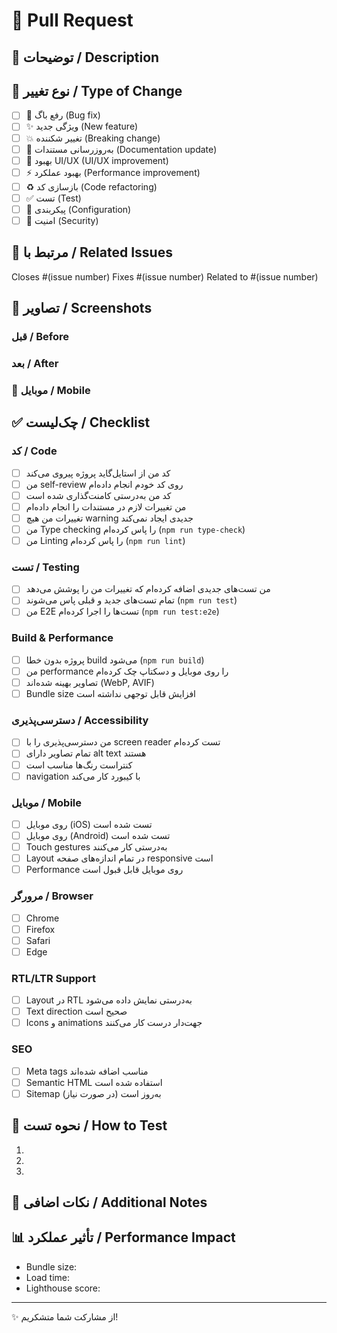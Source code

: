 # 🔄 Pull Request

## 📝 توضیحات / Description

<!-- توضیح واضحی از تغییرات خود بدهید -->

## 🎯 نوع تغییر / Type of Change

<!-- تیک مناسب را بزنید -->

- [ ] 🐛 رفع باگ (Bug fix)
- [ ] ✨ ویژگی جدید (New feature)
- [ ] 💥 تغییر شکننده (Breaking change)
- [ ] 📝 به‌روزرسانی مستندات (Documentation update)
- [ ] 🎨 بهبود UI/UX (UI/UX improvement)
- [ ] ⚡ بهبود عملکرد (Performance improvement)
- [ ] ♻️ بازسازی کد (Code refactoring)
- [ ] ✅ تست (Test)
- [ ] 🔧 پیکربندی (Configuration)
- [ ] 🔐 امنیت (Security)

## 🔗 مرتبط با / Related Issues

<!-- لینک به issue مرتبط -->

Closes #(issue number)
Fixes #(issue number)
Related to #(issue number)

## 📸 تصاویر / Screenshots

<!-- اگر تغییرات UI دارید، اسکرین‌شات قبل و بعد اضافه کنید -->

### قبل / Before
<!-- تصویر قبل -->

### بعد / After
<!-- تصویر بعد -->

### 📱 موبایل / Mobile
<!-- تصاویر نمایش موبایل -->

## ✅ چک‌لیست / Checklist

### کد / Code
- [ ] کد من از استایل‌گاید پروژه پیروی می‌کند
- [ ] من self-review روی کد خودم انجام داده‌ام
- [ ] کد من به‌درستی کامنت‌گذاری شده است
- [ ] من تغییرات لازم در مستندات را انجام داده‌ام
- [ ] تغییرات من هیچ warning جدیدی ایجاد نمی‌کند
- [ ] من Type checking را پاس کرده‌ام (`npm run type-check`)
- [ ] من Linting را پاس کرده‌ام (`npm run lint`)

### تست / Testing
- [ ] من تست‌های جدیدی اضافه کرده‌ام که تغییرات من را پوشش می‌دهد
- [ ] تمام تست‌های جدید و قبلی پاس می‌شوند (`npm run test`)
- [ ] من E2E تست‌ها را اجرا کرده‌ام (`npm run test:e2e`)

### Build & Performance
- [ ] پروژه بدون خطا build می‌شود (`npm run build`)
- [ ] من performance را روی موبایل و دسکتاپ چک کرده‌ام
- [ ] تصاویر بهینه شده‌اند (WebP, AVIF)
- [ ] Bundle size افزایش قابل توجهی نداشته است

### دسترسی‌پذیری / Accessibility
- [ ] من دسترسی‌پذیری را با screen reader تست کرده‌ام
- [ ] تمام تصاویر دارای alt text هستند
- [ ] کنتراست رنگ‌ها مناسب است
- [ ] navigation با کیبورد کار می‌کند

### موبایل / Mobile
- [ ] روی موبایل (iOS) تست شده است
- [ ] روی موبایل (Android) تست شده است
- [ ] Touch gestures به‌درستی کار می‌کنند
- [ ] Layout در تمام اندازه‌های صفحه responsive است
- [ ] Performance روی موبایل قابل قبول است

### مرورگر / Browser
- [ ] Chrome
- [ ] Firefox
- [ ] Safari
- [ ] Edge

### RTL/LTR Support
- [ ] Layout در RTL به‌درستی نمایش داده می‌شود
- [ ] Text direction صحیح است
- [ ] Icons و animations جهت‌دار درست کار می‌کنند

### SEO
- [ ] Meta tags مناسب اضافه شده‌اند
- [ ] Semantic HTML استفاده شده است
- [ ] Sitemap به‌روز است (در صورت نیاز)

## 🧪 نحوه تست / How to Test

<!-- مراحل تست این PR را توضیح دهید -->

1. 
2. 
3. 

## 💭 نکات اضافی / Additional Notes

<!-- هر اطلاعات اضافی که reviewer باید بداند -->

## 📊 تأثیر عملکرد / Performance Impact

<!-- آیا این تغییرات تأثیری روی عملکرد دارند؟ -->

- Bundle size: 
- Load time: 
- Lighthouse score: 

---

<!-- 
به عنوان reminder:
- عنوان PR باید واضح و توصیفی باشد
- از commit messages معنادار استفاده کنید
- تمام تست‌ها باید pass شوند
- Code review comments را به سرعت پاسخ دهید
-->

✨ از مشارکت شما متشکریم!
